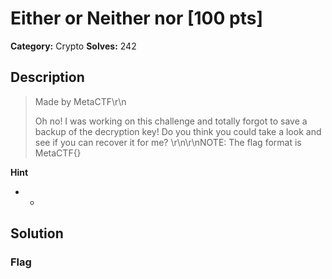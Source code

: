 # Either or Neither nor [100 pts]

**Category:** Crypto
**Solves:** 242

## Description
>Made by MetaCTF\r\n<p>Oh no! I was working on this challenge and totally forgot to save a backup of the decryption key! Do you think you could take a look and see if you can recover it for me? \r\n\r\nNOTE: The flag format is MetaCTF{}

**Hint**
* -

## Solution

### Flag

